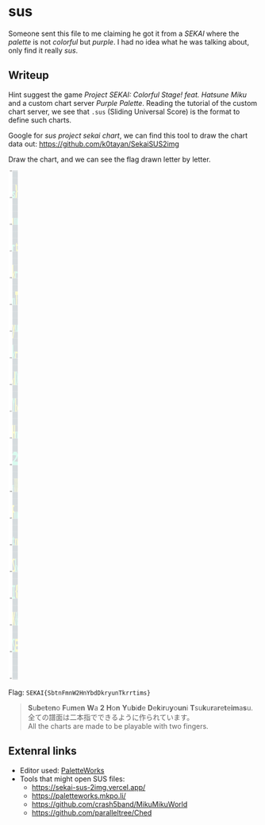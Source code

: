 # sus

Someone sent this file to me claiming he got it from a _SEKAI_ where the _palette_ is not _colorful_ but _purple_. I had no idea what he was talking about, only find it really _sus_.

## Writeup
Hint suggest the game *Project SEKAI: Colorful Stage! feat. Hatsune Miku* and a custom chart server *Purple Palette*.
Reading the tutorial of the custom chart server, we see that `.sus` (Sliding Universal Score) is the format to define such charts.

Google for _sus project sekai chart_, we can find this tool to draw the chart data out: https://github.com/k0tayan/SekaiSUS2img

Draw the chart, and we can see the flag drawn letter by letter.

![Preview of the chart](rendering.svg)

Flag: `SEKAI{SbtnFmnW2HnYbdDkryunTkrrtims}`

> **S**u**b**e**t**e**n**o **F**u**m**e**n** **W**a **2** **H**o**n** **Y**u**b**i**d**e **D**e**k**i**r**u**y**o**un**i **T**su**k**u**r**a**r**e**t**e**im**a**s**u.  
> 全ての譜面は二本指でできるように作られています。  
> All the charts are made to be playable with two fingers.

## Extenral links
* Editor used: [PaletteWorks](https://paletteworks.mkpo.li/)
* Tools that might open SUS files:
    * https://sekai-sus-2img.vercel.app/
    * https://paletteworks.mkpo.li/
    * https://github.com/crash5band/MikuMikuWorld
    * https://github.com/paralleltree/Ched